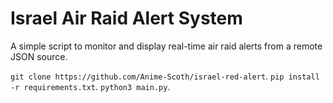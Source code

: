 # Israel Air Raid Alert System
A simple script to monitor and display real-time air raid alerts from a remote JSON source.

`git clone https://github.com/Anime-Scoth/israel-red-alert`.
`pip install -r requirements.txt`.
`python3 main.py`.
